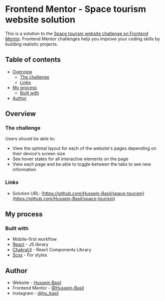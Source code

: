 # Frontend Mentor - Space tourism website solution

This is a solution to the [Space tourism website challenge on Frontend Mentor](https://www.frontendmentor.io/challenges/space-tourism-multipage-website-gRWj1URZ3). Frontend Mentor challenges help you improve your coding skills by building realistic projects. 

## Table of contents

- [Overview](#overview)
  - [The challenge](#the-challenge)
  - [Links](#links)
- [My process](#my-process)
  - [Built with](#built-with)
- [Author](#author)

## Overview

### The challenge

Users should be able to:

- View the optimal layout for each of the website's pages depending on their device's screen size
- See hover states for all interactive elements on the page
- View each page and be able to toggle between the tabs to see new information

### Links

- Solution URL: [https://github.com/Hussein-Basil/space-tourism](https://github.com/Hussein-Basil/space-tourism)

## My process

### Built with

- Mobile-first workflow
- [React](https://reactjs.org/) - JS library
- [ChakraUI](https://chakra-ui.com/) - React Components Library
- [Scss](https://sass-lang.com/) - For styles

## Author

- Website - [Hussein Basil](https://github.com/Hussein-Basil/)
- Frontend Mentor - [@Hussein-Basil](https://www.frontendmentor.io/profile/Hussein-Basil)
- Instagram - [@hu_basil](https://www.instagram.com/hu_basil)
